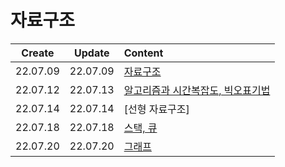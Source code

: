 # 자료구조
|Create|Update|Content|
|:-:|:-:|:--|
|22.07.09|22.07.09|[자료구조](./dataStructure.md)|
|22.07.12|22.07.13|[알고리즘과 시간복잡도, 빅오표기법](./algorithm.md)|
|22.07.14|22.07.14|[선형 자료구조]
|22.07.18|22.07.18|[스택, 큐](./stack%2Cqueue.md)|
|22.07.20|22.07.20|[그래프](./graph.md)|